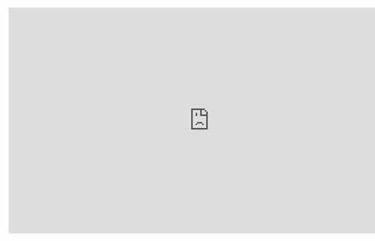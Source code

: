 <iframe style="border: 1px solid rgba(0, 0, 0, 0.1);" width="800" height="450" src="https://www.figma.com/embed?embed_host=share&url=https%3A%2F%2Fwww.figma.com%2Ffile%2FEX7QSq2uUbjMJVRrhkVkTQ%2Fironstars%3Fnode-id%3D0%253A1" allowfullscreen></iframe>